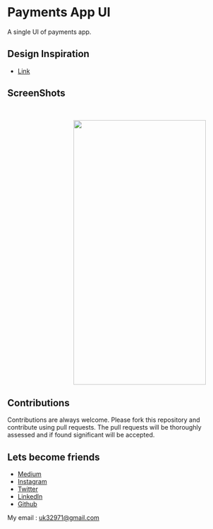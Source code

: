 # Payments App UI
  A single UI of payments app.
  
## Design Inspiration
- [Link](https://www.instagram.com/p/B4pUQ4NnyJX/?igshid=r48y1292an70)

## ScreenShots

<br>

<img height=600 width=300 src="https://github.com/usman18/Flutter-UI-Kit/blob/master/%2312_payments_app_ui/Screenshots/pic.gif"
 hspace=150/>
 
## Contributions
Contributions are always welcome. Please fork this repository and contribute using pull requests. The pull requests will be thoroughly assessed and if found significant will be accepted.

## Lets become friends
- [Medium](https://medium.com/@usman18)
- [Instagram](https://www.instagram.com/usman__khan18)
- [Twitter](https://www.twitter.com/khan_usman_18)
- [LinkedIn](https://www.linkedin.com/in/usman-khan-7b04b1138)
- [Github](https://github.com/usman18)

My email : uk32971@gmail.com
